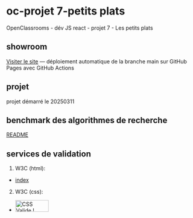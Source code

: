 # oc-projet 7-petits plats

OpenClassrooms - dév JS react - projet 7 - Les petits plats

## showroom

[Visiter le site](https://sedomu.github.io/oc_p7_petits_plats/) — déploiement automatique de la branche main sur GitHub Pages avec GitHub Actions

## projet

projet démarré le 20250311

## benchmark des algorithmes de recherche

[README](./algo_doc/jsbench/README.md)

## services de validation

1. W3C (html):

- [index](https://validator.w3.org/nu/?doc=https://sedomu.github.io/oc_p7_petits_plats/)

2. W3C (css):

- <a href="https://jigsaw.w3.org/css-validator/validator?lang=fr&profile=css3svg&uri=https%3A%2F%2Fsedomu.github.io%2Foc_p7_petits_plats%2F&usermedium=all&vextwarning=&warning=1">
        <img style="border:0;width:88px;height:31px"
            src="https://jigsaw.w3.org/css-validator/images/vcss"
            alt="CSS Valide !" />
    </a>